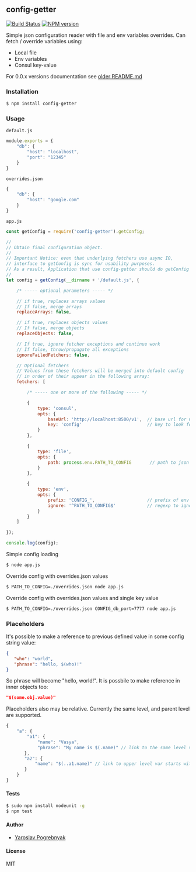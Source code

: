 ## config-getter

[![Build Status](https://travis-ci.org/yyyar/config-getter.svg?branch=master)](https://travis-ci.org/yyyar/config-getter) [![NPM version](https://badge.fury.io/js/config-getter.svg)](http://badge.fury.io/js/config-getter)

Simple json configuration reader with file and env variables overrides.
Can fetch / override variables using:
- Local file
- Env variables
- Consul key-value

For 0.0.x versions documentation see [older README.md](https://github.com/yyyar/config-getter/blob/v0.0.7/README.md)

### Installation
```bash
$ npm install config-getter
```

### Usage

`default.js`
```javascript
module.exports = {
    "db": {
        "host": "localhost",
        "port": "12345"
    }
}
```

`overrides.json`
```javascript
{
    "db": {
        "host": "google.com"
    }
}
```

`app.js`
```javascript
const getConfig = require('config-getter').getConfig;

//
// Obtain final configuration object.
//
// Important Notice: even that underlying fetchers use async IO,
// interface to getConfig is sync for usability purposes. 
// As a result, Application that use config-getter should do getConfig once at startup time.
//
let config = getConfig(__dirname + '/default.js', {

    /* ----- optional parameters ----- */

    // if true, replaces arrays values
    // If false, merge arrays
    replaceArrays: false,

    // if true, replaces objects values
    // If false, merge objects
    replaceObjects: false,

    // If true, ignore fetcher exceptions and continue work
    // If false, throw/propagate all exceptions
    ignoreFailedFetchers: false,

    // Optional fetchers
    // Values from these fetchers will be merged into default config
    // in order of their appear in the following array:
    fetchers: [

        /* ----- one or more of the following ----- */

        {
            type: 'consul',
            opts: {
                baseUrl: 'http://localhost:8500/v1',  // base url for Consul REST API
                key: 'config'                         // key to look for JSON value
            }
        },

        {
            type: 'file',
            opts: {
                path: process.env.PATH_TO_CONFIG       // path to json file
            }
        },

        {
            type: 'env',
            opts: {
                prefix: 'CONFIG_',                    // prefix of env variable used to override values
                ignore: '^PATH_TO_CONFIG$'            // regexp to ignore env variable if there is a match
            }
        }
    ]

});

console.log(config);

```

Simple config loading
```bash
$ node app.js
```

Override config with overrides.json values
```bash
$ PATH_TO_CONFIG=./overrides.json node app.js
```

Override config with overrides.json values and single key value
```bash
$ PATH_TO_CONFIG=./overrides.json CONFIG_db_port=7777 node app.js
```

### Placeholders
It's possible to make a reference to previous defined value in some config string value:
```json
{
   "who": "world",
   "phrase": "hello, $(who)!"
}
```
So phrase will become "hello, world!". It is possbile to make reference in inner objects too:
```json
"$(some.obj.value)"
```

Placeholders also may be relative. Currently the same level, and parent level are supported.
```javascript
{
    "a": {
        "a1": {
            "name": "Vasya",
            "phrase": "My name is $(.name)" // link to the same level var starts with single dot '.'
       },
       "a2": {
           "name": "$(..a1.name)" // link to upper level var starts with two dots '..'
       }
    }
}
```

#### Tests
```bash
$ sudo npm install nodeunit -g
$ npm test
```

#### Author
* [Yaroslav Pogrebnyak](https://github.com/yyyar/)

#### License
MIT

